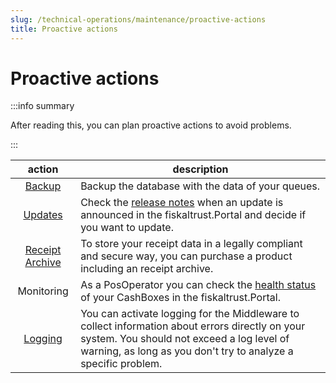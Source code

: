 ```yaml
---
slug: /technical-operations/maintenance/proactive-actions
title: Proactive actions
---
```

# Proactive actions

:::info summary

After reading this, you can plan proactive actions to avoid problems.

:::

| action | description                                                                                                                |
|:----------------------------------:|-------------------------------------------------------------------------------------------------------------------------------|
|[Backup](./backup-restore.md#backup)|Backup the database with the data of your queues. |
|[Updates](../../images/numbers/circle-2o.png) |Check the [release notes](https://docs.fiskaltrust.cloud/docs/release-notes/) when an update is announced in the fiskaltrust.Portal and decide if you want to update. |
|[Receipt Archive](../../buy-resell/products#receipt-archive) |To store your receipt data in a legally compliant and secure way, you can purchase a product including an receipt archive.  |
|Monitoring|As a PosOperator you can check the [health status](../troubleshooting/cashbox-failures.md) of your CashBoxes in the fiskaltrust.Portal. |
|[Logging](../middleware/logging#introduction) |You can activate logging for the Middleware to collect information about errors directly on your system. You should not exceed a log level of warning, as long as you don't try to analyze a specific problem. |
